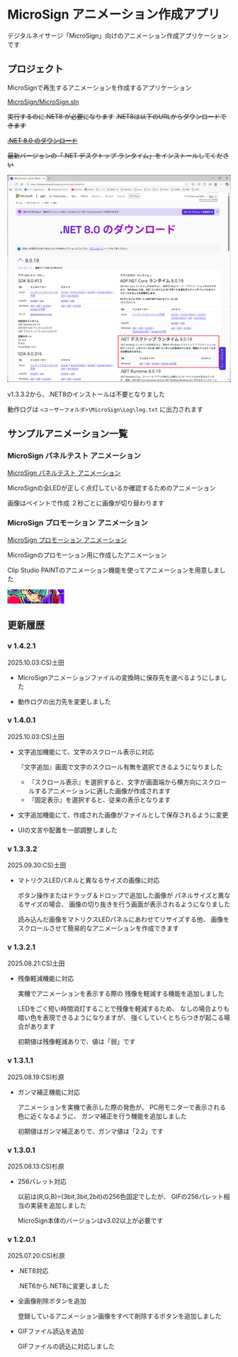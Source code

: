 # MicroSign アニメーション作成アプリ

デジタルネイサージ「MicroSign」向けのアニメーション作成アプリケーションです


## プロジェクト

MicroSignで再生するアニメーションを作成するアプリケーション

[MicroSign/MicroSign.sln](MicroSign/MicroSign.sln)


~~実行するのに.NET8 が必要になります~~
~~.NET8は以下のURLからダウンロードできます~~

~~[.NET 8.0 のダウンロード](https://dotnet.microsoft.com/ja-jp/download/dotnet/8.0)~~

~~最新バージョンの「.NET デスクトップ ランタイム」をインストールしてください~~

~~![.NET8](./DocumentImages/dotNet8Install.png)~~

v1.3.3.2から、.NET8のインストールは不要となりました

動作ログは `<ユーザーフォルダ>\MicroSign\Log\log.txt` に出力されます


## サンプルアニメーション一覧

### MicroSign パネルテスト アニメーション

[MicroSign パネルテスト アニメーション](./SampleAnimations/MicroSignパネルテストアニメーション/)

MicroSignの全LEDが正しく点灯しているか確認するためのアニメーション

画像はペイントで作成
２秒ごとに画像が切り替わります


### MicroSign プロモーション アニメーション

[MicroSign プロモーション アニメーション](./SampleAnimations/MicroSignプロモーションアニメーション/)

MicroSignのプロモーション用に作成したアニメーション

Clip Studio PAINTのアニメーション機能を使ってアニメーションを用意しました

![MicroSignプロモーション](./DocumentImages/MicroSignPromotion.png)


## 更新履歴

### v 1.4.2.1

2025.10.03:CS)土田

- MicroSignアニメーションファイルの変換時に保存先を選べるようにしました

- 動作ログの出力先を変更しました


### v 1.4.0.1

2025.10.03:CS)土田

- 文字追加機能にて、文字のスクロール表示に対応
   
  『文字追加』画面で文字のスクロール有無を選択できるようになりました

  - 『スクロール表示』を選択すると、文字が画面端から横方向にスクロールするアニメーションに適した画像が作成されます
  - 『固定表示』を選択すると、従来の表示となります

- 文字追加機能にて、作成された画像がファイルとして保存されるように変更

- UIの文言や配置を一部調整しました

### v 1.3.3.2

2025.09.30:CS)土田

- マトリクスLEDパネルと異なるサイズの画像に対応
   
  ボタン操作またはドラッグ＆ドロップで追加した画像が
  パネルサイズと異なるサイズの場合、
  画像の切り抜きを行う画面が表示されるようになりました

  読み込んだ画像をマトリクスLEDパネルにあわせてリサイズする他、
  画像をスクロールさせて簡易的なアニメーションを作成できます


### v 1.3.2.1

2025.08.21:CS)土田

- 残像軽減機能に対応
   
  実機でアニメーションを表示する際の
  残像を軽減する機能を追加しました

  LEDをごく短い時間消灯することで残像を軽減するため、
  なしの場合よりも暗い色を表現できるようになりますが、
  強くしていくとちらつきが起こる場合があります

  初期値は残像軽減ありで、値は「弱」です


### v 1.3.1.1

2025.08.19:CS)杉原

- ガンマ補正機能に対応
   
  アニメーションを実機で表示した際の発色が、
  PC用モニターで表示される色に近くなるように、
  ガンマ補正を行う機能を追加しました

  初期値はガンマ補正ありで、ガンマ値は「2.2」です


### v 1.3.0.1

2025.08.13:CS)杉原

- 256パレット対応
   
  以前は(R,G,B)=(3bit,3bit,2bit)の256色固定でしたが、
  GIFの256パレット相当の実装を追加しました

  MicroSign本体のバージョンはv3.02以上が必要です


### v 1.2.0.1

2025.07.20:CS)杉原

- .NET8対応

  .NET6から.NET8に変更しました


- 全画像削除ボタンを追加

  登録しているアニメーション画像をすべて削除するボタンを追加しました


- GIFファイル読込を追加

  GIFファイルの読込に対応しました